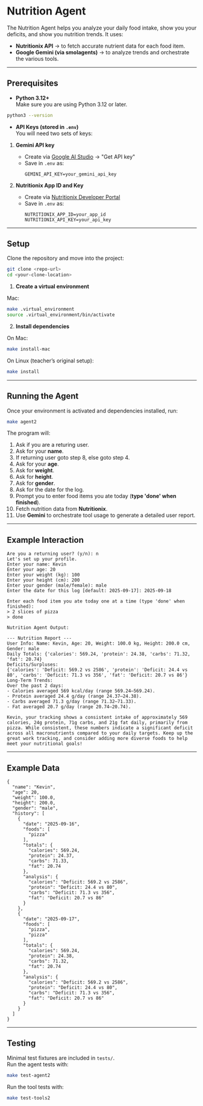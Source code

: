 # Nutrition Agent

The Nutrition Agent helps you analyze your daily food intake, show you your deficits, and show you nutrition trends. 
It uses:

- **Nutritionix API** → to fetch accurate nutrient data for each food item.  
- **Google Gemini (via smolagents)** → to analyze trends and orchestrate the various tools.

---

## Prerequisites

- **Python 3.12+**  
  Make sure you are using Python 3.12 or later.

```bash
python3 --version
```

- **API Keys (stored in `.env`)**  
  You will need two sets of keys:

1. **Gemini API key**  
   - Create via [Google AI Studio](https://aistudio.google.com/) → "Get API key"  
   - Save in `.env` as:  
     ```
     GEMINI_API_KEY=your_gemini_api_key
     ```

2. **Nutritionix App ID and Key**  
   - Create via [Nutritionix Developer Portal](https://developer.nutritionix.com/)  
   - Save in `.env` as:  
     ```
     NUTRITIONIX_APP_ID=your_app_id
     NUTRITIONIX_API_KEY=your_api_key
     ```

---

## Setup

Clone the repository and move into the project:

```bash
git clone <repo-url>
cd <your-clone-location>
```

1. **Create a virtual environment**

Mac:
```bash
make .virtual_environment
source .virtual_environment/bin/activate
```

2. **Install dependencies**

On Mac:
```bash
make install-mac
```

On Linux (teacher’s original setup):
```bash
make install
```

---

## Running the Agent

Once your environment is activated and dependencies installed, run:

```bash
make agent2
```

The program will:

1. Ask if you are a returing user.
2. Ask for your **name**.
3. If returning user goto step 8, else goto step 4.
4. Ask for your **age**.
5. Ask for **weight**.
6. Ask for **height**.
7. Ask for **gender**.
8. Ask for the date for the log.
9. Prompt you to enter food items you ate today (**type 'done' when finished**).  
10. Fetch nutrition data from **Nutritionix**. 
11. Use **Gemini** to orchestrate tool usage to generate a detailed user report.

---

## Example Interaction

```text
Are you a returning user? (y/n): n
Let's set up your profile.
Enter your name: Kevin
Enter your age: 20
Enter your weight (kg): 100
Enter your height (cm): 200
Enter your gender (male/female): male
Enter the date for this log [default: 2025-09-17]: 2025-09-18

Enter each food item you ate today one at a time (type 'done' when finished):
> 2 slices of pizza
> done

Nutrition Agent Output:

--- Nutrition Report ---
User Info: Name: Kevin, Age: 20, Weight: 100.0 kg, Height: 200.0 cm, Gender: male
Daily Totals: {'calories': 569.24, 'protein': 24.38, 'carbs': 71.32, 'fat': 20.74}
Deficits/Surpluses:
{'calories': 'Deficit: 569.2 vs 2586', 'protein': 'Deficit: 24.4 vs 80', 'carbs': 'Deficit: 71.3 vs 356', 'fat': 'Deficit: 20.7 vs 86'}
Long-Term Trends:
Over the past 2 days:
- Calories averaged 569 kcal/day (range 569.24–569.24).
- Protein averaged 24.4 g/day (range 24.37–24.38).
- Carbs averaged 71.3 g/day (range 71.32–71.33).
- Fat averaged 20.7 g/day (range 20.74–20.74).

Kevin, your tracking shows a consistent intake of approximately 569 calories, 24g protein, 71g carbs, and 21g fat daily, primarily from pizza. While consistent, these numbers indicate a significant deficit across all macronutrients compared to your daily targets. Keep up the great work tracking, and consider adding more diverse foods to help meet your nutritional goals!

```

---

## Example Data

```text
{
  "name": "Kevin",
  "age": 20,
  "weight": 100.0,
  "height": 200.0,
  "gender": "male",
  "history": [
    {
      "date": "2025-09-16",
      "foods": [
        "pizza"
      ],
      "totals": {
        "calories": 569.24,
        "protein": 24.37,
        "carbs": 71.33,
        "fat": 20.74
      },
      "analysis": {
        "calories": "Deficit: 569.2 vs 2586",
        "protein": "Deficit: 24.4 vs 80",
        "carbs": "Deficit: 71.3 vs 356",
        "fat": "Deficit: 20.7 vs 86"
      }
    },
    {
      "date": "2025-09-17",
      "foods": [
        "pizza",
        "pizza"
      ],
      "totals": {
        "calories": 569.24,
        "protein": 24.38,
        "carbs": 71.32,
        "fat": 20.74
      },
      "analysis": {
        "calories": "Deficit: 569.2 vs 2586",
        "protein": "Deficit: 24.4 vs 80",
        "carbs": "Deficit: 71.3 vs 356",
        "fat": "Deficit: 20.7 vs 86"
      }
    }
  ]
}

```

---

## Testing

Minimal test fixtures are included in `tests/`.  
Run the agent tests with:

```bash
make test-agent2
```

Run the tool tests with:

```bash
make test-tools2
```
